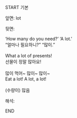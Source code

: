 START
기본

앞면:
lot


뒷면:
<div>‘How many do you need?’ ‘A lot.’ </div><div>“얼마나 필요하니?” “많이.”</div><div><br></div><div><div>What a lot of presents! </div><div>선물이 정말 많아요!</div></div><div><br></div><div><div><div>많이 먹어~ 많이~ 많이~</div></div><div><div>Eat a lot! A lot, a lot!</div></div></div><div><br></div><div>(수량이) 많음</div>


해석:
<!--ID: 1746614454230-->
END